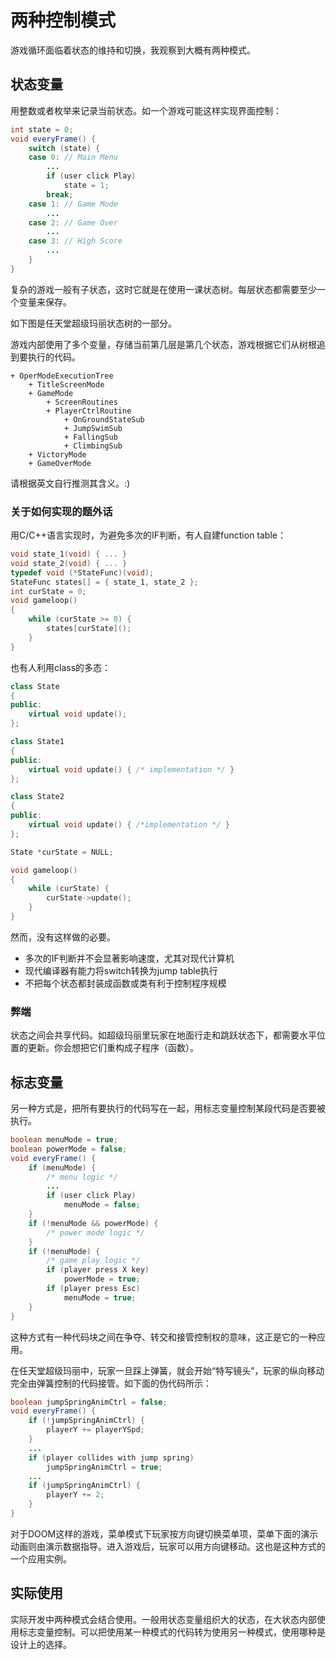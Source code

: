 # 两种控制模式

游戏循环面临着状态的维持和切换，我观察到大概有两种模式。

## 状态变量

用整数或者枚举来记录当前状态。如一个游戏可能这样实现界面控制：

```java
int state = 0;
void everyFrame() {
	switch (state) {
    case 0: // Main Menu
        ...
        if (user click Play)
        	state = 1;
        break;
	case 1: // Game Mode
    	...
    case 2: // Game Over
    	...
    case 3: // High Score
    	...
    }
}
```

复杂的游戏一般有子状态，这时它就是在使用一课状态树。每层状态都需要至少一个变量来保存。

如下图是任天堂超级玛丽状态树的一部分。

游戏内部使用了多个变量，存储当前第几层是第几个状态，游戏根据它们从树根追到要执行的代码。

```
+ OperModeExecutionTree
	+ TitleScreenMode
	+ GameMode
		+ ScreenRoutines
		+ PlayerCtrlRoutine
			+ OnGroundStateSub
			+ JumpSwimSub
			+ FallingSub
			+ ClimbingSub
	+ VictoryMode
	+ GameOverMode
```

请根据英文自行推测其含义。:)

### 关于如何实现的题外话

用C/C++语言实现时，为避免多次的IF判断，有人自建function table：

```cpp
void state_1(void) { ... }
void state_2(void) { ... }
typedef void (*StateFunc)(void);
StateFunc states[] = { state_1, state_2 };
int curState = 0;
void gameloop()
{
	while (curState >= 0) {
    	states[curState]();
    }
}
```

也有人利用class的多态：

```cpp
class State
{
public:
	virtual void update();
};

class State1
{
public:
	virtual void update() { /* implementation */ }
};

class State2
{
public:
	virtual void update() { /*implementation */ }
};

State *curState = NULL;

void gameloop()
{
	while (curState) {
    	curState->update();
    }
}
```

然而，没有这样做的必要。

- 多次的IF判断并不会显著影响速度，尤其对现代计算机
- 现代编译器有能力将switch转换为jump table执行
- 不把每个状态都封装成函数或类有利于控制程序规模

### 弊端

状态之间会共享代码。如超级玛丽里玩家在地面行走和跳跃状态下，都需要水平位置的更新。你会想把它们重构成子程序（函数）。

## 标志变量

另一种方式是，把所有要执行的代码写在一起，用标志变量控制某段代码是否要被执行。

```java
boolean menuMode = true;
boolean powerMode = false;
void everyFrame() {
	if (menuMode) {
    	/* menu logic */
        ...
        if (user click Play)
        	menuMode = false;
    }
    if (!menuMode && powerMode) {
    	/* power mode logic */
    }
    if (!menuMode) {
    	/* game play logic */
        if (player press X key)
        	powerMode = true;
        if (player press Esc)
        	menuMode = true;
    }
}
```

这种方式有一种代码块之间在争夺、转交和接管控制权的意味，这正是它的一种应用。

在任天堂超级玛丽中，玩家一旦踩上弹簧，就会开始“特写镜头”，玩家的纵向移动完全由弹簧控制的代码接管。如下面的伪代码所示：

```java
boolean jumpSpringAnimCtrl = false;
void everyFrame() {
	if (!jumpSpringAnimCtrl) {
    	playerY += playerYSpd;
    }
    ...
    if (player collides with jump spring)
    	jumpSpringAnimCtrl = true;
    ...
    if (jumpSpringAnimCtrl) {
    	playerY += 2;
    }
}
```

对于DOOM这样的游戏，菜单模式下玩家按方向键切换菜单项，菜单下面的演示动画则由演示数据指导。进入游戏后，玩家可以用方向键移动。这也是这种方式的一个应用实例。

## 实际使用

实际开发中两种模式会结合使用。一般用状态变量组织大的状态，在大状态内部使用标志变量控制。可以把使用某一种模式的代码转为使用另一种模式，使用哪种是设计上的选择。
